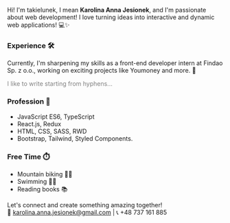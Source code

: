 Hi! I'm takielunek, I mean **Karolina Anna Jesionek**, and I'm passionate about web development! I love turning ideas into interactive and dynamic web applications! 💻✨

### Experience 🛠️
Currently, I'm sharpening my skills as a front-end developer intern at Findao Sp. z o.o., working on exciting projects like Youmoney and more. 🚀

<span style="color: grey">I like to write starting from hyphens...</span>

### Profession 💼 
- JavaScript ES6, TypeScript  
- React.js, Redux  
- HTML, CSS, SASS, RWD  
- Bootstrap, Tailwind, Styled Components.

### Free Time ⏱️
- Mountain biking 🚵‍♀️
- Swimming 🏊‍♀️
- Reading books 📚

Let's connect and create something amazing together!<br>
📧 [karolina.anna.jesionek@gmail.com](mailto:karolina.anna.jesionek@gmail.com) | 📞 +48 737 161 885
